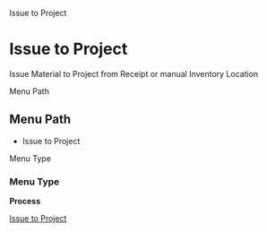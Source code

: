 
Issue to Project
# Issue to Project


Issue Material to Project from Receipt or manual Inventory Location

Menu Path
## Menu Path



- Issue to Project

Menu Type
### Menu Type

**Process**


[Issue to Project](../../process-c_project_issue.md)